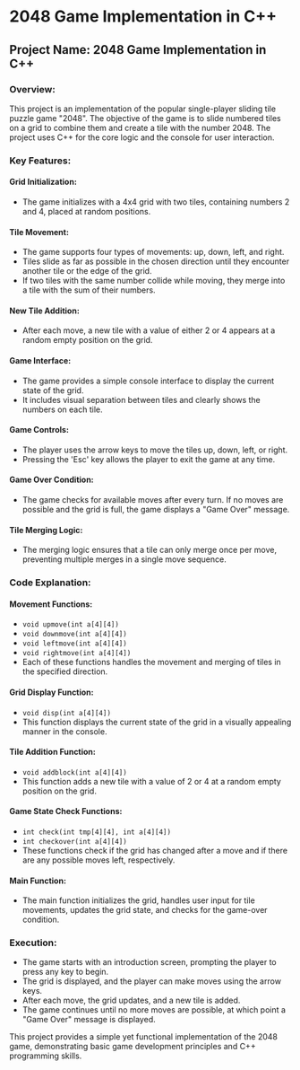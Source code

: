 # 2048 Game Implementation in C++

## Project Name: 2048 Game Implementation in C++

### Overview:
This project is an implementation of the popular single-player sliding tile puzzle game "2048". The objective of the game is to slide numbered tiles on a grid to combine them and create a tile with the number 2048. The project uses C++ for the core logic and the console for user interaction.

### Key Features:

#### Grid Initialization:
- The game initializes with a 4x4 grid with two tiles, containing numbers 2 and 4, placed at random positions.

#### Tile Movement:
- The game supports four types of movements: up, down, left, and right.
- Tiles slide as far as possible in the chosen direction until they encounter another tile or the edge of the grid.
- If two tiles with the same number collide while moving, they merge into a tile with the sum of their numbers.

#### New Tile Addition:
- After each move, a new tile with a value of either 2 or 4 appears at a random empty position on the grid.

#### Game Interface:
- The game provides a simple console interface to display the current state of the grid.
- It includes visual separation between tiles and clearly shows the numbers on each tile.

#### Game Controls:
- The player uses the arrow keys to move the tiles up, down, left, or right.
- Pressing the 'Esc' key allows the player to exit the game at any time.

#### Game Over Condition:
- The game checks for available moves after every turn. If no moves are possible and the grid is full, the game displays a "Game Over" message.

#### Tile Merging Logic:
- The merging logic ensures that a tile can only merge once per move, preventing multiple merges in a single move sequence.

### Code Explanation:

#### Movement Functions:
- `void upmove(int a[4][4])`
- `void downmove(int a[4][4])`
- `void leftmove(int a[4][4])`
- `void rightmove(int a[4][4])`
- Each of these functions handles the movement and merging of tiles in the specified direction.

#### Grid Display Function:
- `void disp(int a[4][4])`
- This function displays the current state of the grid in a visually appealing manner in the console.

#### Tile Addition Function:
- `void addblock(int a[4][4])`
- This function adds a new tile with a value of 2 or 4 at a random empty position on the grid.

#### Game State Check Functions:
- `int check(int tmp[4][4], int a[4][4])`
- `int checkover(int a[4][4])`
- These functions check if the grid has changed after a move and if there are any possible moves left, respectively.

#### Main Function:
- The main function initializes the grid, handles user input for tile movements, updates the grid state, and checks for the game-over condition.

### Execution:
- The game starts with an introduction screen, prompting the player to press any key to begin.
- The grid is displayed, and the player can make moves using the arrow keys.
- After each move, the grid updates, and a new tile is added.
- The game continues until no more moves are possible, at which point a "Game Over" message is displayed.

This project provides a simple yet functional implementation of the 2048 game, demonstrating basic game development principles and C++ programming skills.
